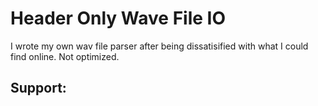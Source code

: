 # Header Only Wave File IO 
I wrote my own wav file parser after being dissatisified with what I could find online.
Not optimized.

## Support:
